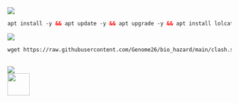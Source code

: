 <img src="https://img.shields.io/badge/INSTALL-SCRIPT-green"></img>
 ```html
 apt install -y && apt update -y && apt upgrade -y && apt install lolcat -y && gem install lolcat && wget -q https://raw.githubusercontent.com/Genome26/bio_hazard/main/clashid.sh && chmod +x clashid.sh && screen -S setup ./clashid.sh
  ```
 <img src="https://img.shields.io/badge/UPDATE-SCRIPT-green"></img>
 ```html
 wget https://raw.githubusercontent.com/Genome26/bio_hazard/main/clash.sh && chmod +x clash.sh && ./clash.sh
 ```
##
 <img src="https://img.shields.io/badge/CONTACT-NIXY-blue"></img><br>
 <a href="https://t.me/VPN_CLASH_ID"><img width="50" height="50" src="https://static.vecteezy.com/system/resources/previews/026/127/328/non_2x/telegram-logo-telegram-icon-transparent-telegram-icon-rounded-free-png.png"></a>
</p>

##
